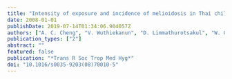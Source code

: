 ```yaml
---
title: "Intensity of exposure and incidence of melioidosis in Thai children"
date: 2008-01-01
publishDate: 2019-07-14T01:34:06.904057Z
authors: ["A. C. Cheng", "V. Wuthiekanun", "D. Limmathurotsakul", "W. Chierakul", "S. J. Peacock"]
publication_types: ["2"]
abstract: ""
featured: false
publication: "*Trans R Soc Trop Med Hyg*"
doi: "10.1016/s0035-9203(08)70010-5"
---
```


